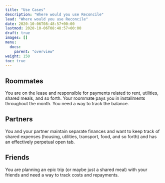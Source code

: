 ```yaml
---
title: "Use Cases"
description: "Where would you use Reconcile"
lead: "Where would you use Reconcile"
date: 2020-10-06T08:48:57+00:00
lastmod: 2020-10-06T08:48:57+00:00
draft: true
images: []
menu:
  docs:
    parent: "overview"
weight: 150
toc: true
---
```


## Roommates

You are on the lease and responsible for payments related to rent, utilities, shared meals, and so forth. Your roommate pays you in installments throughout the month. You need a way to track the balance.

## Partners

You and your partner maintain separate finances and want to keep track of shared expenses (housing, utilities, transport, food, and so forth) and has an effectively perpetual open tab.

## Friends

You are planning an epic trip (or maybe just a shared meal) with your friends and need a way to track costs and repayments.
